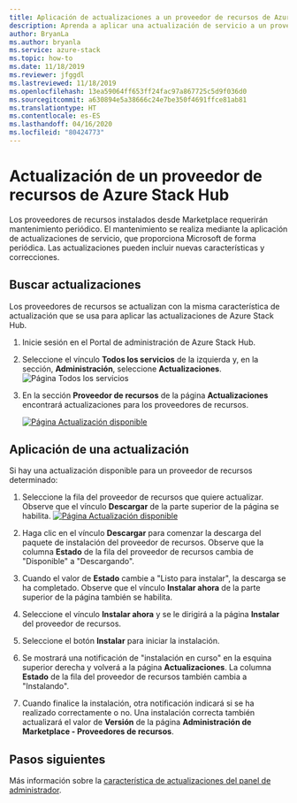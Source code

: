 ```yaml
---
title: Aplicación de actualizaciones a un proveedor de recursos de Azure Stack Hub
description: Aprenda a aplicar una actualización de servicio a un proveedor de recursos de Azure Stack Hub.
author: BryanLa
ms.author: bryanla
ms.service: azure-stack
ms.topic: how-to
ms.date: 11/18/2019
ms.reviewer: jfggdl
ms.lastreviewed: 11/18/2019
ms.openlocfilehash: 13ea59064ff653ff24fac97a867725c5d9f036d0
ms.sourcegitcommit: a630894e5a38666c24e7be350f4691ffce81ab81
ms.translationtype: HT
ms.contentlocale: es-ES
ms.lasthandoff: 04/16/2020
ms.locfileid: "80424773"
---
```

# <a name="how-to-update-an-azure-stack-hub-resource-provider"></a>Actualización de un proveedor de recursos de Azure Stack Hub

Los proveedores de recursos instalados desde Marketplace requerirán mantenimiento periódico. El mantenimiento se realiza mediante la aplicación de actualizaciones de servicio, que proporciona Microsoft de forma periódica. Las actualizaciones pueden incluir nuevas características y correcciones.  

## <a name="check-for-updates"></a>Buscar actualizaciones

Los proveedores de recursos se actualizan con la misma característica de actualización que se usa para aplicar las actualizaciones de Azure Stack Hub.

1. Inicie sesión en el Portal de administración de Azure Stack Hub.
2. Seleccione el vínculo **Todos los servicios** de la izquierda y, en la sección, **Administración**, seleccione **Actualizaciones**.
   ![Página Todos los servicios](media/resource-provider-apply-updates/1-all-services.png)

3. En la sección **Proveedor de recursos** de la página **Actualizaciones** encontrará actualizaciones para los proveedores de recursos.

   [![Página Actualización disponible](media/resource-provider-apply-updates/3-update-available.png)](media/resource-provider-apply-updates/3-update-available.png#lightbox)

## <a name="apply-an-update"></a>Aplicación de una actualización

Si hay una actualización disponible para un proveedor de recursos determinado:

1. Seleccione la fila del proveedor de recursos que quiere actualizar. Observe que el vínculo **Descargar** de la parte superior de la página se habilita.
   [![Página Actualización disponible](media/resource-provider-apply-updates/4-download.png)](media/resource-provider-apply-updates/3-update-available.png#lightbox)

2. Haga clic en el vínculo **Descargar** para comenzar la descarga del paquete de instalación del proveedor de recursos. Observe que la columna **Estado** de la fila del proveedor de recursos cambia de "Disponible" a "Descargando".
3. Cuando el valor de **Estado** cambie a "Listo para instalar", la descarga se ha completado. Observe que el vínculo **Instalar ahora** de la parte superior de la página también se habilita.
4. Seleccione el vínculo **Instalar ahora** y se le dirigirá a la página **Instalar** del proveedor de recursos. 
5. Seleccione el botón **Instalar** para iniciar la instalación.
6. Se mostrará una notificación de "instalación en curso" en la esquina superior derecha y volverá a la página **Actualizaciones**. La columna **Estado** de la fila del proveedor de recursos también cambia a "Instalando".
7. Cuando finalice la instalación, otra notificación indicará si se ha realizado correctamente o no. Una instalación correcta también actualizará el valor de **Versión** de la página **Administración de Marketplace - Proveedores de recursos**.

## <a name="next-steps"></a>Pasos siguientes

Más información sobre la [característica de actualizaciones del panel de administrador](azure-stack-apply-updates.md).
